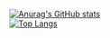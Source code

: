 [![Anurag's GitHub stats](https://github-readme-stats.vercel.app/api?username=LorixDev&theme=dracula&show_icons=true)]()
<br/>
[![Top Langs](https://github-readme-stats.vercel.app/api/top-langs/?username=LorixDev&theme=dracula)]()
